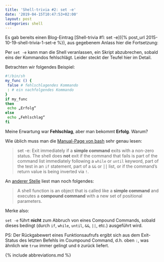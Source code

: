 ```yaml
---
title: 'Shell-trivia #2: set -e'
date: '2019-04-15T10:47:53+02:00'
layout: post
categories: shell
---
```


Es gab bereits einen Blog-Eintrag [Shell-trivia #1: set -e]({% post_url 2015-10-19-shell-trivia-1-set-e %}), aus gegebenem Anlass hier die Fortsetzung:

Per `set -e` kann man die Shell veranlassen, ein Skript abzubrechen, sobald eins der Kommandos fehlschlägt.
Leider steckt der Teufel hier im Detail.

Betrachten wir folgendes Beispiel:
```bash
#!/bin/sh
my_func () {
 false # fehlschlagendes Kommando
 : # ein nachfolgendes Kommando
}
if my_func
then
 echo „Erfolg“
else
 echo „Fehlschlag“
fi
```

Meine Erwartung war **Fehlschlag**, aber man bekommt **Erfolg**.
Warum?

Wie üblich muss man die [Manual-Page von bash](https://manpages.debian.org/stretch/bash/bash.1.en.html#Shell_Function_Definitions) sehr genau lesen:

> set -e:
> Exit immediately if a **simple command** exits with a non-zero status.
> The shell does **not** exit if the command that fails is part of the command list immediately following a `while` or `until` keyword, part of the test in an `if` statement, part of a `&&` or `⎪⎪` list, or if the command’s return value is being inverted via `!`.

An [anderer Stelle](https://manpages.debian.org/stretch/bash/bash.1.en.html#Compound_Commands) liest man noch folgendes:

> A shell function is an object that is called like a **simple command** and executes a **compound command** with a new set of positional parameters.

Merke also:

`set -e` führt **nicht** zum Abbruch von eines Compound Commands, sobald dieses bedingt (durch `if`, `while`, `until`, `&&`, `||`, etc.) ausgeführt wird.

PS: Der Rückgabewert eines Funktionsaufrufs ergibt sich aus dem Exit-Status des letzten Befehls im Coumpound Command, d.h. oben `:`, was ähnlich wie `true` immer gelingt und `0` zurück liefert.

{% include abbreviations.md %}
